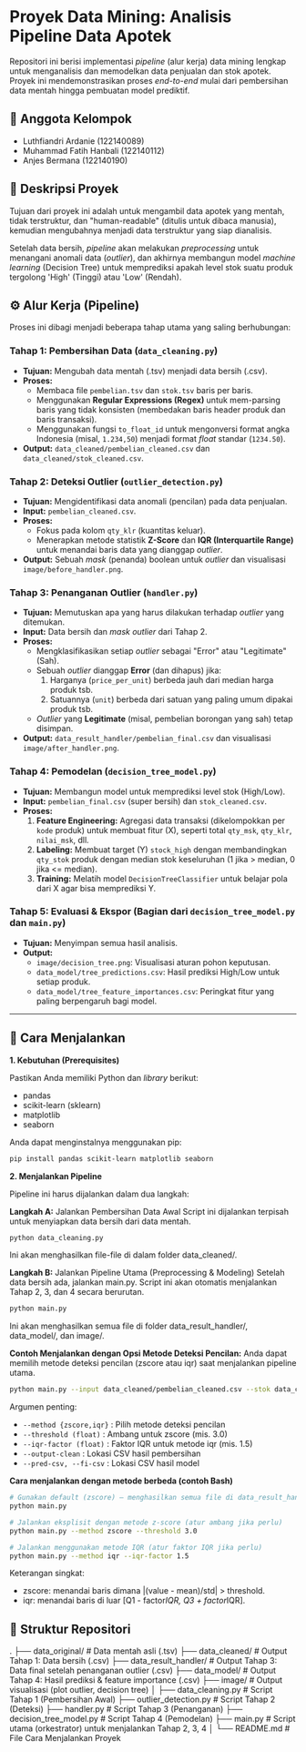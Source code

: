 # Proyek Data Mining: Analisis Pipeline Data Apotek

Repositori ini berisi implementasi *pipeline* (alur kerja) data mining lengkap untuk menganalisis dan memodelkan data penjualan dan stok apotek. Proyek ini mendemonstrasikan proses *end-to-end* mulai dari pembersihan data mentah hingga pembuatan model prediktif.

## 👥 Anggota Kelompok

* Luthfiandri Ardanie (122140089)
* Muhammad Fatih Hanbali (122140112)
* Anjes Bermana (122140190)

## 📝 Deskripsi Proyek

Tujuan dari proyek ini adalah untuk mengambil data apotek yang mentah, tidak terstruktur, dan "human-readable" (ditulis untuk dibaca manusia), kemudian mengubahnya menjadi data terstruktur yang siap dianalisis.

Setelah data bersih, *pipeline* akan melakukan *preprocessing* untuk menangani anomali data (*outlier*), dan akhirnya membangun model *machine learning* (Decision Tree) untuk memprediksi apakah level stok suatu produk tergolong 'High' (Tinggi) atau 'Low' (Rendah).

## ⚙️ Alur Kerja (Pipeline)

Proses ini dibagi menjadi beberapa tahap utama yang saling berhubungan:

### Tahap 1: Pembersihan Data (`data_cleaning.py`)

* **Tujuan:** Mengubah data mentah (.tsv) menjadi data bersih (.csv).
* **Proses:**
    * Membaca file `pembelian.tsv` dan `stok.tsv` baris per baris.
    * Menggunakan **Regular Expressions (Regex)** untuk mem-parsing baris yang tidak konsisten (membedakan baris header produk dan baris transaksi).
    * Menggunakan fungsi `to_float_id` untuk mengonversi format angka Indonesia (misal, `1.234,50`) menjadi format *float* standar (`1234.50`).
* **Output:** `data_cleaned/pembelian_cleaned.csv` dan `data_cleaned/stok_cleaned.csv`.

### Tahap 2: Deteksi Outlier (`outlier_detection.py`)

* **Tujuan:** Mengidentifikasi data anomali (pencilan) pada data penjualan.
* **Input:** `pembelian_cleaned.csv`.
* **Proses:**
    * Fokus pada kolom `qty_klr` (kuantitas keluar).
    * Menerapkan metode statistik **Z-Score** dan **IQR (Interquartile Range)** untuk menandai baris data yang dianggap *outlier*.
* **Output:** Sebuah *mask* (penanda) boolean untuk *outlier* dan visualisasi `image/before_handler.png`.

### Tahap 3: Penanganan Outlier (`handler.py`)

* **Tujuan:** Memutuskan apa yang harus dilakukan terhadap *outlier* yang ditemukan.
* **Input:** Data bersih dan *mask* *outlier* dari Tahap 2.
* **Proses:**
    * Mengklasifikasikan setiap *outlier* sebagai "Error" atau "Legitimate" (Sah).
    * Sebuah *outlier* dianggap **Error** (dan dihapus) jika:
        1.  Harganya (`price_per_unit`) berbeda jauh dari median harga produk tsb.
        2.  Satuannya (`unit`) berbeda dari satuan yang paling umum dipakai produk tsb.
    * *Outlier* yang **Legitimate** (misal, pembelian borongan yang sah) tetap disimpan.
* **Output:** `data_result_handler/pembelian_final.csv` dan visualisasi `image/after_handler.png`.

### Tahap 4: Pemodelan (`decision_tree_model.py`)

* **Tujuan:** Membangun model untuk memprediksi level stok (High/Low).
* **Input:** `pembelian_final.csv` (super bersih) dan `stok_cleaned.csv`.
* **Proses:**
    1.  **Feature Engineering:** Agregasi data transaksi (dikelompokkan per `kode` produk) untuk membuat fitur (X), seperti total `qty_msk`, `qty_klr`, `nilai_msk`, dll.
    2.  **Labeling:** Membuat target (Y) `stock_high` dengan membandingkan `qty_stok` produk dengan median stok keseluruhan (1 jika > median, 0 jika <= median).
    3.  **Training:** Melatih model `DecisionTreeClassifier` untuk belajar pola dari X agar bisa memprediksi Y.

### Tahap 5: Evaluasi & Ekspor (Bagian dari `decision_tree_model.py` dan `main.py`)

* **Tujuan:** Menyimpan semua hasil analisis.
* **Output:**
    * `image/decision_tree.png`: Visualisasi aturan pohon keputusan.
    * `data_model/tree_predictions.csv`: Hasil prediksi High/Low untuk setiap produk.
    * `data_model/tree_feature_importances.csv`: Peringkat fitur yang paling berpengaruh bagi model.

---

## 🚀 Cara Menjalankan

**1. Kebutuhan (Prerequisites)**

Pastikan Anda memiliki Python dan *library* berikut:
* pandas
* scikit-learn (sklearn)
* matplotlib
* seaborn

Anda dapat menginstalnya menggunakan pip:
```bash
pip install pandas scikit-learn matplotlib seaborn
```

**2. Menjalankan Pipeline**

Pipeline ini harus dijalankan dalam dua langkah:

**Langkah A:** Jalankan Pembersihan Data Awal
Script ini dijalankan terpisah untuk menyiapkan data bersih dari data mentah.

```bash
python data_cleaning.py
```
Ini akan menghasilkan file-file di dalam folder data_cleaned/.

**Langkah B:** Jalankan Pipeline Utama (Preprocessing & Modeling)
Setelah data bersih ada, jalankan main.py. Script ini akan otomatis menjalankan Tahap 2, 3, dan 4 secara berurutan.

```bash
python main.py
```
Ini akan menghasilkan semua file di folder data_result_handler/, data_model/, dan image/.

**Contoh Menjalankan dengan Opsi Metode Deteksi Pencilan:**
Anda dapat memilih metode deteksi pencilan (zscore atau iqr) saat menjalankan pipeline utama.

```bash
python main.py --input data_cleaned/pembelian_cleaned.csv --stok data_cleaned/stok_cleaned.csv --method zscore --threshold 3.0
```

Argumen penting:
- `--method {zscore,iqr}`      : Pilih metode deteksi pencilan
- `--threshold (float)`        : Ambang untuk zscore (mis. 3.0)
- `--iqr-factor (float)`       : Faktor IQR untuk metode iqr (mis. 1.5)
- `--output-clean`             : Lokasi CSV hasil pembersihan
- `--pred-csv, --fi-csv`       : Lokasi CSV hasil model

**Cara menjalankan dengan metode berbeda (contoh Bash)**
```bash
# Gunakan default (zscore) — menghasilkan semua file di data_result_handler/, data_model/, dan image/
python main.py

# Jalankan eksplisit dengan metode z-score (atur ambang jika perlu)
python main.py --method zscore --threshold 3.0

# Jalankan menggunakan metode IQR (atur faktor IQR jika perlu)
python main.py --method iqr --iqr-factor 1.5
```

Keterangan singkat:
- zscore: menandai baris dimana |(value - mean)/std| > threshold.
- iqr: menandai baris di luar [Q1 - factor*IQR, Q3 + factor*IQR].

## 📁 Struktur Repositori
.
├── data_original/     # Data mentah asli (.tsv)
├── data_cleaned/      # Output Tahap 1: Data bersih (.csv)
├── data_result_handler/ # Output Tahap 3: Data final setelah penanganan outlier (.csv)
├── data_model/        # Output Tahap 4: Hasil prediksi & feature importance (.csv)
├── image/             # Output visualisasi (plot outlier, decision tree)
│
├── data_cleaning.py   # Script Tahap 1 (Pembersihan Awal)
├── outlier_detection.py # Script Tahap 2 (Deteksi)
├── handler.py         # Script Tahap 3 (Penanganan)
├── decision_tree_model.py # Script Tahap 4 (Pemodelan)
├── main.py            # Script utama (orkestrator) untuk menjalankan Tahap 2, 3, 4
│
└── README.md          # File Cara Menjalankan Proyek